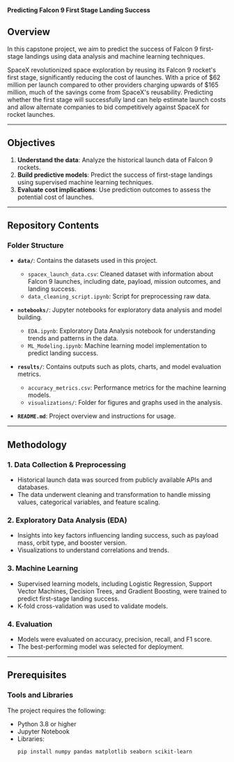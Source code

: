 **Predicting Falcon 9 First Stage Landing Success**

## Overview  

In this capstone project, we aim to predict the success of Falcon 9 first-stage landings using data analysis and machine learning techniques.  

SpaceX revolutionized space exploration by reusing its Falcon 9 rocket's first stage, significantly reducing the cost of launches. With a price of $62 million per launch compared to other providers charging upwards of $165 million, much of the savings come from SpaceX's reusability. Predicting whether the first stage will successfully land can help estimate launch costs and allow alternate companies to bid competitively against SpaceX for rocket launches.  

---

## Objectives  

1. **Understand the data**: Analyze the historical launch data of Falcon 9 rockets.  
2. **Build predictive models**: Predict the success of first-stage landings using supervised machine learning techniques.  
3. **Evaluate cost implications**: Use prediction outcomes to assess the potential cost of launches.  

---

## Repository Contents  

### Folder Structure  

- **`data/`**: Contains the datasets used in this project.  
  - `spacex_launch_data.csv`: Cleaned dataset with information about Falcon 9 launches, including date, payload, mission outcomes, and landing success.  
  - `data_cleaning_script.ipynb`: Script for preprocessing raw data.  

- **`notebooks/`**: Jupyter notebooks for exploratory data analysis and model building.  
  - `EDA.ipynb`: Exploratory Data Analysis notebook for understanding trends and patterns in the data.  
  - `ML_Modeling.ipynb`: Machine learning model implementation to predict landing success.  

- **`results/`**: Contains outputs such as plots, charts, and model evaluation metrics.  
  - `accuracy_metrics.csv`: Performance metrics for the machine learning models.  
  - `visualizations/`: Folder for figures and graphs used in the analysis.  

- **`README.md`**: Project overview and instructions for usage.  

---

## Methodology  

### 1. **Data Collection & Preprocessing**  
   - Historical launch data was sourced from publicly available APIs and databases.  
   - The data underwent cleaning and transformation to handle missing values, categorical variables, and feature scaling.  

### 2. **Exploratory Data Analysis (EDA)**  
   - Insights into key factors influencing landing success, such as payload mass, orbit type, and booster version.  
   - Visualizations to understand correlations and trends.

### 3. **Machine Learning**  
   - Supervised learning models, including Logistic Regression, Support Vector Machines, Decision Trees, and Gradient Boosting, were trained to predict first-stage landing success.  
   - K-fold cross-validation was used to validate models.  

### 4. **Evaluation**  
   - Models were evaluated on accuracy, precision, recall, and F1 score.  
   - The best-performing model was selected for deployment.  

---

## Prerequisites  

### Tools and Libraries  
The project requires the following:  

- Python 3.8 or higher  
- Jupyter Notebook  
- Libraries:  
  ```bash
  pip install numpy pandas matplotlib seaborn scikit-learn
